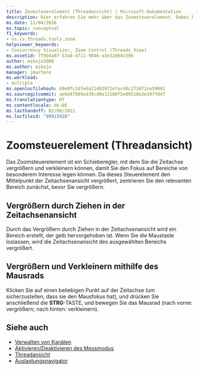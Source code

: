 ```yaml
---
title: Zoomsteuerelement (Threadansicht) | Microsoft-Dokumentation
description: Hier erfahren Sie mehr über das Zoomsteuerelement. Dabei handelt es sich um einen Schieberegler, mit dem Sie die Zeitachse vergrößern und verkleinern können, damit Sie sich auf Bereiche von besonderem Interesse konzentrieren können.
ms.date: 11/04/2016
ms.topic: conceptual
f1_keywords:
- vs.cv.threads.tools.zoom
helpviewer_keywords:
- Concurrency Visualizer, Zoom Control (Threads View)
ms.assetid: 7f9bda07-53a8-4f11-9846-a3e31064c596
author: mikejo5000
ms.author: mikejo
manager: jmartens
ms.workload:
- multiple
ms.openlocfilehash: 69e0fc1d7e6a21483972efac48c273d71ce59091
ms.sourcegitcommit: ae6d47b09a439cd0e13180f5e89510e3e347fd47
ms.translationtype: HT
ms.contentlocale: de-DE
ms.lasthandoff: 02/08/2021
ms.locfileid: "99915928"
---
```

# <a name="zoom-control-threads-view"></a>Zoomsteuerelement (Threadansicht)
Das Zoomsteuerelement ist ein Schieberegler, mit dem Sie die Zeitachse vergrößern und verkleinern können, damit Sie den Fokus auf Bereiche von besonderem Interesse legen können. Da dieses Steuerelement den Mittelpunkt der Zeitachsenansicht vergrößert, zentrieren Sie den relevanten Bereich zunächst, bevor Sie vergrößern.

## <a name="zoom-in-by-dragging-in-the-timeline-view"></a>Vergrößern durch Ziehen in der Zeitachsenansicht
 Durch das Vergrößern durch Ziehen in der Zeitachsenansicht wird ein Bereich erstellt, der gelb hervorgehoben ist. Wenn Sie die Maustaste loslassen, wird die Zeitachsenansicht des ausgewählten Bereichs vergrößert.

## <a name="zoom-in-and-out-by-using-the-mouse-wheel"></a>Vergrößern und Verkleinern mithilfe des Mausrads
 Klicken Sie auf einen beliebigen Punkt auf der Zeitachse (um sicherzustellen, dass sie den Mausfokus hat), und drücken Sie anschließend die **STRG**-TASTE, und bewegen Sie das Mausrad (nach vorne: vergrößern; nach hinten: verkleinern).

## <a name="see-also"></a>Siehe auch
- [Verwalten von Kanälen](../profiling/manage-channels.md)
- [Aktivieren/Deaktivieren des Messmodus](../profiling/measure-mode-on-off.md)
- [Threadansicht](../profiling/threads-view-parallel-performance.md)
- [Auslastungsnavigator](../profiling/utilization-navigator.md)